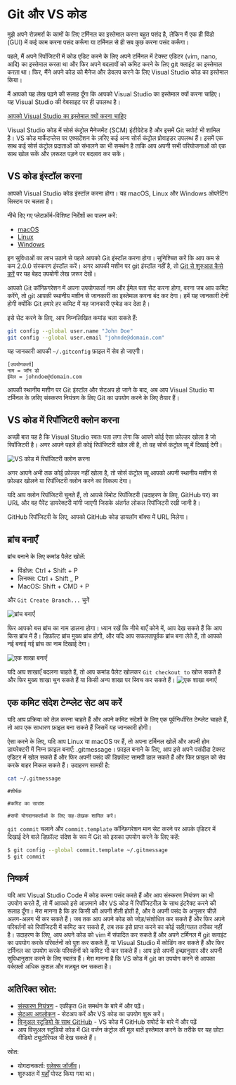 # Git और VS कोड

मुझे अपने रोज़मर्रा के कामों के लिए टर्मिनल का इस्तेमाल करना बहुत पसंद है, लेकिन मैं एक ही विंडो (GUI) में कई काम करना पसंद करूँगा या टर्मिनल से ही सब कुछ करना पसंद करूँगा।

पहले, मैं अपने रिपॉजिटरी में कोड एडिट करने के लिए अपने टर्मिनल में टेक्स्ट एडिटर (vim, nano, आदि) का इस्तेमाल करता था और फिर अपने बदलावों को कमिट करने के लिए git क्लाइंट का इस्तेमाल करता था। फिर, मैंने अपने कोड को मैनेज और डेवलप करने के लिए Visual Studio कोड का इस्तेमाल किया।

मैं आपको यह लेख पढ़ने की सलाह दूँगा कि आपको Visual Studio का इस्तेमाल क्यों करना चाहिए। यह Visual Studio की वेबसाइट पर ही उपलब्ध है।

[आपको Visual Studio का इस्तेमाल क्यों करना चाहिए](https://code.visualstudio.com/docs/editor/whyvscode)

Visual Studio कोड में सोर्स कंट्रोल मैनेजमेंट (SCM) इंटीग्रेटेड है और इसमें Git सपोर्ट भी शामिल है। VS कोड मार्केटप्लेस पर एक्सटेंशन के ज़रिए कई अन्य सोर्स कंट्रोल प्रोवाइडर उपलब्ध हैं। इसमें एक साथ कई सोर्स कंट्रोल प्रदाताओं को संभालने का भी समर्थन है ताकि आप अपनी सभी परियोजनाओं को एक साथ खोल सकें और ज़रूरत पड़ने पर बदलाव कर सकें।

## VS कोड इंस्टॉल करना

आपको Visual Studio कोड इंस्टॉल करना होगा। यह macOS, Linux और Windows ऑपरेटिंग सिस्टम पर चलता है।

नीचे दिए गए प्लेटफ़ॉर्म-विशिष्ट निर्देशों का पालन करें:

- [macOS](https://code.visualstudio.com/docs/setup/mac)
- [Linux](https://code.visualstudio.com/docs/setup/linux)
- [Windows](https://code.visualstudio.com/docs/setup/windows)

इन सुविधाओं का लाभ उठाने से पहले आपको Git इंस्टॉल करना होगा। सुनिश्चित करें कि आप कम से कम 2.0.0 संस्करण इंस्टॉल करें। अगर आपकी मशीन पर git इंस्टॉल नहीं है, तो [Git से शुरुआत कैसे करें](https://www.digitalocean.com/community/tutorials/how-to-contribute-to-open-source-getting-started-with-git) पर यह बेहद उपयोगी लेख ज़रूर देखें।

आपको Git कॉन्फ़िगरेशन में अपना उपयोगकर्ता नाम और ईमेल पता सेट करना होगा, वरना जब आप कमिट करेंगे, तो git आपकी स्थानीय मशीन से जानकारी का इस्तेमाल करना बंद कर देगा। हमें यह जानकारी देनी होगी क्योंकि Git हमारे हर कमिट में यह जानकारी एम्बेड कर देता है।

इसे सेट करने के लिए, आप निम्नलिखित कमांड चला सकते हैं:

```bash
git config --global user.name "John Doe"
git config --global user.email "johnde@domain.com"
```

यह जानकारी आपकी `~/.gitconfig` फ़ाइल में सेव हो जाएगी।

```
[उपयोगकर्ता]
नाम = जॉन डो
ईमेल = johndoe@domain.com
```

आपकी स्थानीय मशीन पर Git इंस्टॉल और सेटअप हो जाने के बाद, अब आप Visual Studio या टर्मिनल के ज़रिए संस्करण नियंत्रण के लिए Git का उपयोग करने के लिए तैयार हैं।

## VS कोड में रिपॉजिटरी क्लोन करना

अच्छी बात यह है कि Visual Studio स्वतः पता लगा लेगा कि आपने कोई ऐसा फ़ोल्डर खोला है जो रिपॉजिटरी है। अगर आपने पहले ही कोई रिपॉजिटरी खोल ली है, तो वह सोर्स कंट्रोल व्यू में दिखाई देगी।

![VS कोड में रिपॉजिटरी क्लोन करना](https://cdn.devdojo.com/images/february2021/article1.png)

अगर आपने अभी तक कोई फ़ोल्डर नहीं खोला है, तो सोर्स कंट्रोल व्यू आपको अपनी स्थानीय मशीन से फ़ोल्डर खोलने या रिपॉजिटरी क्लोन करने का विकल्प देगा।

यदि आप क्लोन रिपॉजिटरी चुनते हैं, तो आपसे रिमोट रिपॉजिटरी (उदाहरण के लिए, GitHub पर) का URL और वह पैरेंट डायरेक्टरी मांगी जाएगी जिसके अंतर्गत लोकल रिपॉजिटरी रखी जानी है।

GitHub रिपॉजिटरी के लिए, आपको GitHub कोड डायलॉग बॉक्स में URL मिलेगा।

## ब्रांच बनाएँ

ब्रांच बनाने के लिए कमांड पैलेट खोलें:

- विंडोज़: Ctrl + Shift + P
- लिनक्स: Ctrl + Shift _ P
- MacOS: Shift + CMD + P

और `Git Create Branch...` चुनें

![ब्रांच बनाएँ](https://cdn.devdojo.com/images/february2021/artcile3.png)

फिर आपको बस ब्रांच का नाम डालना होगा। ध्यान रखें कि नीचे बाएँ कोने में, आप देख सकते हैं कि आप किस ब्रांच में हैं। डिफ़ॉल्ट ब्रांच मुख्य ब्रांच होगी, और यदि आप सफलतापूर्वक ब्रांच बना लेते हैं, तो आपको नई बनाई गई ब्रांच का नाम दिखाई देगा।

![एक शाखा बनाएँ](https://cdn.devdojo.com/images/february2021/article4.png)

यदि आप शाखाएँ बदलना चाहते हैं, तो आप कमांड पैलेट खोलकर `Git checkout to` खोज सकते हैं और फिर मुख्य शाखा चुन सकते हैं या किसी अन्य शाखा पर स्विच कर सकते हैं।
![एक शाखा बनाएँ](https://cdn.devdojo.com/images/february2021/article5.png)

## एक कमिट संदेश टेम्प्लेट सेट अप करें

यदि आप प्रक्रिया को तेज़ करना चाहते हैं और अपने कमिट संदेशों के लिए एक पूर्वनिर्धारित टेम्प्लेट चाहते हैं, तो आप एक साधारण फ़ाइल बना सकते हैं जिसमें यह जानकारी होगी।

ऐसा करने के लिए, यदि आप Linux या macOS पर हैं, तो अपना टर्मिनल खोलें और अपनी होम डायरेक्टरी में निम्न फ़ाइल बनाएँ: .gitmessage। फ़ाइल बनाने के लिए, आप इसे अपने पसंदीदा टेक्स्ट एडिटर में खोल सकते हैं और फिर अपनी पसंद की डिफ़ॉल्ट सामग्री डाल सकते हैं और फिर फ़ाइल को सेव करके बाहर निकल सकते हैं। उदाहरण सामग्री है:

```bash
cat ~/.gitmessage
```

```
#शीर्षक

#कमिट का सारांश

#सभी योगदानकर्ताओं के लिए सह-लेखक शामिल करें।
```

`git commit` चलाने और `commit.template` कॉन्फ़िगरेशन मान सेट करने पर आपके एडिटर में दिखाई देने वाले डिफ़ॉल्ट संदेश के रूप में Git को इसका उपयोग करने के लिए कहें:

```bash
$ git config --global commit.template ~/.gitmessage
$ git commit
```

## निष्कर्ष

यदि आप Visual Studio Code में कोड करना पसंद करते हैं और आप संस्करण नियंत्रण का भी उपयोग करते हैं, तो मैं आपको इसे आज़माने और VS कोड में रिपॉजिटरीज़ के साथ इंटरैक्ट करने की सलाह दूँगा। मेरा मानना ​​है कि हर किसी की अपनी शैली होती है, और वे अपनी पसंद के अनुसार चीज़ें अलग-अलग भी कर सकते हैं। जब तक आप अपने कोड को जोड़/संशोधित कर सकते हैं और फिर अपने परिवर्तनों को रिपॉजिटरी में कमिट कर सकते हैं, तब तक इसे प्राप्त करने का कोई सही/गलत तरीका नहीं है। उदाहरण के लिए, आप अपने कोड को vim में संपादित कर सकते हैं और अपने टर्मिनल में git क्लाइंट का उपयोग करके परिवर्तनों को पुश कर सकते हैं, या Visual Studio में कोडिंग कर सकते हैं और फिर टर्मिनल का उपयोग करके परिवर्तनों को कमिट भी कर सकते हैं। आप इसे अपनी इच्छानुसार और अपनी सुविधानुसार करने के लिए स्वतंत्र हैं। मेरा मानना ​​है कि VS कोड में git का उपयोग करने से आपका वर्कफ़्लो अधिक कुशल और मज़बूत बन सकता है।

## अतिरिक्त स्रोत:

* [संस्करण नियंत्रण](https://code.visualstudio.com/docs/editor/versioncontrol) - एकीकृत Git समर्थन के बारे में और पढ़ें।
* [सेटअप अवलोकन](https://code.visualstudio.com/docs/setup/setup-overview) - सेटअप करें और VS कोड का उपयोग शुरू करें।
* [विजुअल स्टूडियो के साथ GitHub](https://www.notion.so/Git-version-control-with-Visual-Studio-Code-8de38af5cf324b9d89c4827e32dfe173) - VS कोड में GitHub सपोर्ट के बारे में और पढ़ें
* आप विजुअल स्टूडियो कोड में Git वर्जन कंट्रोल की मूल बातें इस्तेमाल करने के तरीके पर यह छोटा वीडियो ट्यूटोरियल भी देख सकते हैं।

स्रोत:

* योगदानकर्ता: [एलेक्स जॉर्जीव](https://twitter.com/AlexGeorgiev17)।
* शुरुआत में [यहाँ](https://devdojo.com/alexg/version-control-with-visual-studio-code-1) पोस्ट किया गया था।
